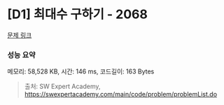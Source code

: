 # [D1] 최대수 구하기 - 2068 

[문제 링크](https://swexpertacademy.com/main/code/problem/problemDetail.do?contestProbId=AV5QQhbqA4QDFAUq) 

### 성능 요약

메모리: 58,528 KB, 시간: 146 ms, 코드길이: 163 Bytes



> 출처: SW Expert Academy, https://swexpertacademy.com/main/code/problem/problemList.do